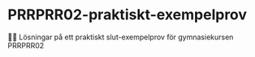 # PRRPRR02-praktiskt-exempelprov
👨‍💻 Lösningar på ett praktiskt slut-exempelprov för gymnasiekursen PRRPRR02
